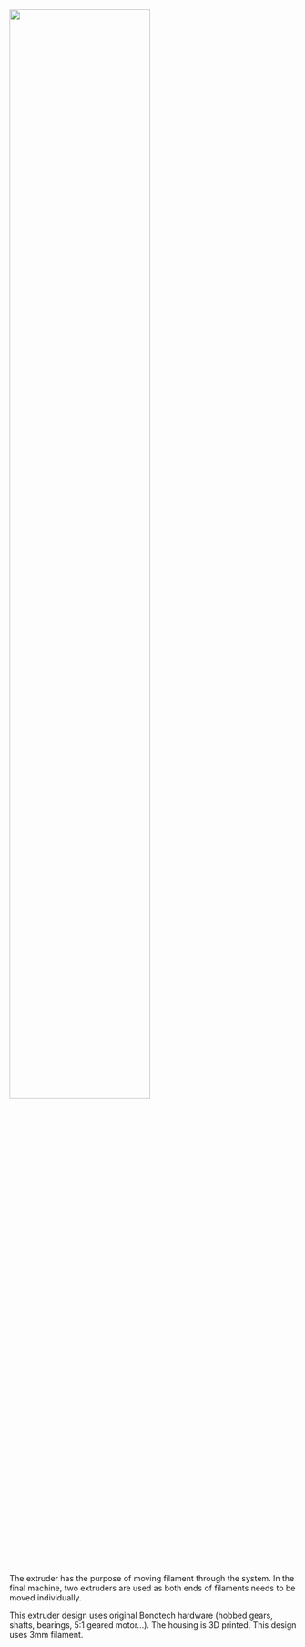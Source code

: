 <img src="https://github.com/Pierro55/REuse-Automatic-Filament-Welding-Machine/blob/main/Extruder/Images/Extruder%20Bill%20of%20materials.PNG" width=70% height=70%>

The extruder has the purpose of moving filament through the system. In the final machine, two extruders are used as both ends of filaments needs to be moved individually.

This extruder design uses original Bondtech hardware (hobbed gears, shafts, bearings, 5:1 geared motor...). The housing is 3D printed. 
This design uses 3mm filament. 
